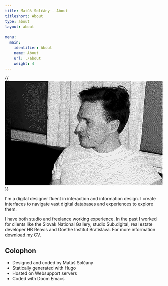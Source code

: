 ```yaml
---
title: Matúš Solčány - About
titleshort: About
type: about
layout: about

menu:
  main:
    identifier: About
    name: About
    url: ./about
    weight: 4
---
```


{{<img src="image/id.jpg" alt="matus solcany portrait">}}

I'm a digital designer fluent in interaction and information design. I create interfaces to navigate vast digital databases and experiences to explore them. 

I have both studio and freelance working experience. In the past I worked for clients like the Slovak National Gallery, studio Sub.digital, real estate developer HB Reavis and Goethe Institut Bratislava. For more information [download my CV](../matussolcany_cv_2021.pdf).

## Colophon

- Designed and coded by Matúš Solčány
- Statically generated with Hugo
- Hosted on Websupport servers
- Coded with Doom Emacs

